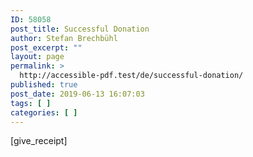 ```yaml
---
ID: 58058
post_title: Successful Donation
author: Stefan Brechbühl
post_excerpt: ""
layout: page
permalink: >
  http://accessible-pdf.test/de/successful-donation/
published: true
post_date: 2019-06-13 16:07:03
tags: [ ]
categories: [ ]
---
```

[give_receipt]